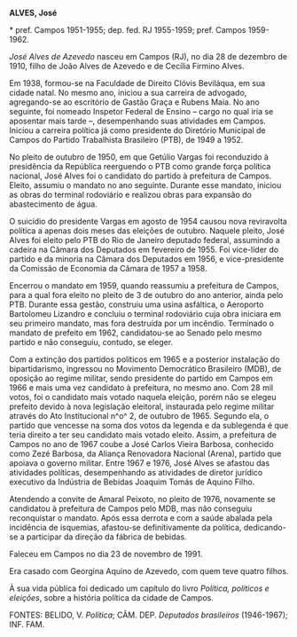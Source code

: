 **ALVES, José**

\* pref. Campos 1951-1955; dep. fed. RJ 1955-1959; pref. Campos
1959-1962.

*José Alves de Azevedo* nasceu em Campos (RJ), no dia 28 de dezembro de
1910, filho de João Alves de Azevedo e de Cecília Firmino Alves.

Em 1938, formou-se na Faculdade de Direito Clóvis Beviláqua, em sua
cidade natal. No mesmo ano, iniciou a sua carreira de advogado,
agregando-se ao escritório de Gastão Graça e Rubens Maia. No ano
seguinte, foi nomeado Inspetor Federal de Ensino – cargo no qual iria se
aposentar mais tarde –, desempenhando suas atividades em Campos. Iniciou
a carreira política já como presidente do Diretório Municipal de Campos
do Partido Trabalhista Brasileiro (PTB), de 1949 a 1952.

No pleito de outubro de 1950, em que Getúlio Vargas foi reconduzido à
presidência da República reerguendo o PTB como grande força política
nacional, José Alves foi o candidato do partido à prefeitura de Campos.
Eleito, assumiu o mandato no ano seguinte. Durante esse mandato, iniciou
as obras do terminal rodoviário e realizou obras para expansão do
abastecimento de água.

O suicídio do presidente Vargas em agosto de 1954 causou nova
reviravolta política a apenas dois meses das eleições de outubro.
Naquele pleito, José Alves foi eleito pelo PTB do Rio de Janeiro
deputado federal, assumindo a cadeira na Câmara dos Deputados em
fevereiro de 1955. Foi vice-líder do partido e da minoria na Câmara dos
Deputados em 1956, e vice-presidente da Comissão de Economia da Câmara
de 1957 a 1958.

Encerrou o mandato em 1959, quando reassumiu a prefeitura de Campos,
para a qual fora eleito no pleito de 3 de outubro do ano anterior, ainda
pelo PTB. Durante essa gestão, construiu uma usina asfáltica, o
Aeroporto Bartolomeu Lizandro e concluiu o terminal rodoviário cuja obra
iniciara em seu primeiro mandato, mas fora destruída por um incêndio.
Terminado o mandato de prefeito em 1962, candidatou-se ao Senado pelo
mesmo partido e não conseguiu, contudo, se eleger.

Com a extinção dos partidos políticos em 1965 e a posterior instalação
do bipartidarismo, ingressou no Movimento Democrático Brasileiro (MDB),
de oposição ao regime militar, sendo presidente do partido em Campos em
1966 e mais uma vez candidato à prefeitura, no mesmo ano. Com 28 mil
votos, foi o candidato mais votado naquela eleição, porém não se elegeu
prefeito devido à nova legislação eleitoral, instaurada pelo regime
militar através do Ato Institucional n^o^ 2, de outubro de 1965. Segundo
ela, o partido que vencesse na soma dos votos da legenda e da sublegenda
é que teria direito a ter seu candidato mais votado eleito. Assim, a
prefeitura de Campos no ano de 1967 coube a José Carlos Vieira Barbosa,
conhecido como Zezé Barbosa, da Aliança Renovadora Nacional (Arena),
partido que apoiava o governo militar. Entre 1967 e 1976, José Alves se
afastou das atividades políticas, desempenhando as atividades de diretor
jurídico executivo da Indústria de Bebidas Joaquim Tomás de Aquino
Filho.

Atendendo a convite de Amaral Peixoto, no pleito de 1976, novamente se
candidatou à prefeitura de Campos pelo MDB, mas não conseguiu
reconquistar o mandato. Após essa derrota e com a saúde abalada pela
incidência de isquemias, afastou-se definitivamente da política,
dedicando-se a participar da direção da fábrica de bebidas.

Faleceu em Campos no dia 23 de novembro de 1991.

Era casado com Georgina Aquino de Azevedo, com quem teve quatro filhos.

À sua vida pública foi dedicado um capítulo do livro *Política,
políticos e eleições*, sobre a história política da cidade de Campos.

FONTES: BELIDO, V. *Política*; CÂM. DEP. *Deputados brasileiros*
(1946-1967); INF. FAM.
